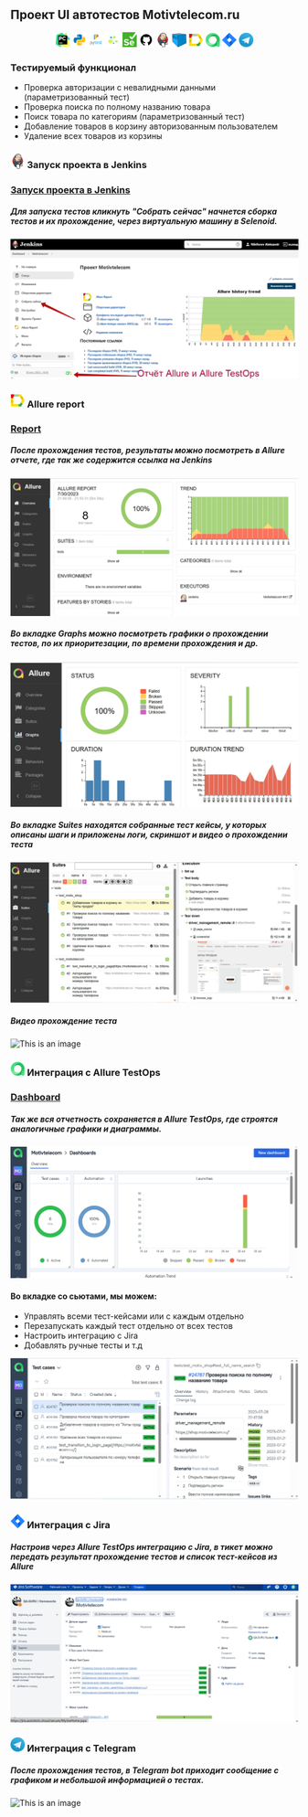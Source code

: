 
## Проект UI автотестов Motivtelecom.ru

<!-- Технологии -->
<p  align="center">
  <code><img width="5%" title="Pycharm" src="images/logo/pycharm.png"></code>
  <code><img width="5%" title="Python" src="images/logo/python.png"></code>
  <code><img width="5%" title="Pytest" src="images/logo/pytest.png"></code>
  <code><img width="5%" title="Selene" src="images/logo/selene.png"></code>
  <code><img width="5%" title="Selenium" src="images/logo/selenium.png"></code>
  <code><img width="5%" title="GitHub" src="images/logo/github.png"></code>
  <code><img width="5%" title="Jenkins" src="images/logo/jenkins.png"></code>
  <code><img width="5%" title="Selenoid" src="images/logo/selenoid.png"></code>
  <code><img width="5%" title="Allure Report" src="images/logo/allure_report.png"></code>
  <code><img width="5%" title="Allure TestOps" src="images/logo/allure_testops.png"></code>
  <code><img width="5%" title="Jira" src="images/logo/jira.png"></code>
  <code><img width="5%" title="Telegram" src="images/logo/tg.png"></code>
</p>

<!-- Тест кейсы -->

### Тестируемый функционал
* Проверка авторизации с невалидными данными 
  (параметризованный тест)
* Проверка поиска по полному названию товара
* Поиск товара по категориям (параметризованный тест)
* Добавление товаров в корзину авторизованным пользователем
* Удаление всех товаров из корзины



### <img width="5%" title="Jenkins" src="images/logo/jenkins.png"> Запуск проекта в Jenkins

### [Запуск проекта в Jenkins](https://jenkins.autotests.cloud/job/Motivtelecom/)

##### Для запуска тестов кликнуть "Собрать сейчас" начнется сборка тестов и их прохождение, через виртуальную машину в Selenoid.
![This is an image](images/screenshots/Jenkins.jpg)

<!-- Allure report -->

### <img width="5%" title="Allure Report" src="images/logo/allure_report.png"> Allure report
### [Report](https://jenkins.autotests.cloud/job/Motivtelecom/45/allure/)
##### После прохождения тестов, результаты можно посмотреть в Allure отчете, где так же содержится ссылка на Jenkins
![This is an image](images/screenshots/Allure_Report_Over.jpg)

##### Во вкладке Graphs можно посмотреть графики о прохождении тестов, по их приоритезации, по времени прохождения и др.
![This is an image](images/screenshots/Allure_Report_Graphs.jpg)

##### Во вкладке Suites находятся собранные тест кейсы, у которых описаны шаги и приложены логи, скриншот и видео о прохождении теста
![This is an image](images/screenshots/Allure_Report_Suites.jpg)

##### Видео прохождение теста
![This is an image](images/screenshots/Test_Shop_Cart.gif)

<!-- Allure TestOps -->

### <img width="5%" title="Allure TestOps" src="images/logo/allure_testops.png"> Интеграция с Allure TestOps

### [Dashboard](https://allure.autotests.cloud/project/3583/dashboards)

##### Так же вся отчетность сохраняется в Allure TestOps, где строятся аналогичные графики и диаграммы.
![This is an image](images/screenshots/Allure_TestOps_Graphs.jpg)

#### Во вкладке со сьютами, мы можем:
- Управлять всеми тест-кейсами или с каждым отдельно
- Перезапускать каждый тест отдельно от всех тестов
- Настроить интеграцию с Jira
- Добавлять ручные тесты и т.д

![This is an image](images/screenshots/Allure_TestOps_test_cases.jpg)


<!-- Jira -->

### <img width="5%" title="Jira" src="images/logo/jira.png"> Интеграция с Jira
##### Настроив через Allure TestOps интеграцию с Jira, в тикет можно передать результат прохождение тестов и список тест-кейсов из Allure

![This is an image](images/screenshots/Jira_integrationns.jpg)


<!-- Telegram -->

### <img width="5%" title="Telegram" src="images/logo/tg.png"> Интеграция с Telegram
##### После прохождения тестов, в Telegram bot приходит сообщение с графиком и небольшой информацией о тестах.

![This is an image](images/screenshot/telegram_report.jpg)